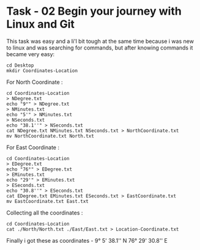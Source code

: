 # Task - 02 **Begin your journey with Linux and Git**

This task was easy and a li'l bit tough at the same time because i was new to linux and was searching for commands, but after knowing commands it became very easy:

~~~
cd Desktop
mkdir Coordinates-Location
~~~

For North Coordinate : 

~~~
cd Coordinates-Location
> NDegree.txt
echo "9°" > NDegree.txt
> NMinutes.txt
echo "5'" > NMinutes.txt
> NSeconds.txt
echo "38.1''" > NSeconds.txt
cat NDegree.txt NMinutes.txt NSeconds.txt > NorthCoordinate.txt
mv NorthCoordinate.txt North.txt
~~~

For East Coordinate :

~~~
cd Coordinates-Location
> EDegree.txt
echo "76°" > EDegree.txt
> EMinutes.txt
echo "29'" > EMinutes.txt
> ESeconds.txt
echo "30.8''" > ESeconds.txt
cat EDegree.txt EMinutes.txt ESeconds.txt > EastCoordinate.txt
mv EastCoordinate.txt East.txt
~~~

Collecting all the coordinates :

~~~
cd Coordinates-Location
cat ./North/North.txt ./East/East.txt > Location-Coordinate.txt
~~~
Finally i got these as coordinates - 
9° 5' 38.1'' N 76° 29' 30.8'' E
